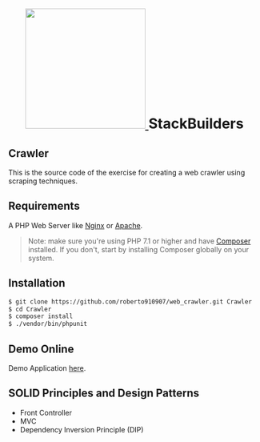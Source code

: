 <h1 align="center">
<a href="https://www.stackbuilders.com/es/index/" target="_blank">
        <img src="https://www.stackbuilders.com/assets/images/stack-builders-logo-nav-horizontal.svg" width="240px"/>
    </a>
    StackBuilders
</h1>

Crawler
-------------

This is the source code of the exercise for creating a web crawler using scraping techniques.

Requirements
------------

A PHP Web Server like [Nginx](https://www.nginx.com/resources/wiki/start/topics/tutorials/install/) or [Apache](http://httpd.apache.org/docs/2.4/es/install.html).

> Note: make sure you're using PHP 7.1 or higher and have [Composer](https://getcomposer.org/doc/00-intro.md#installation-linux-unix-osx) installed. If you don't, start by installing Composer globally on your system.

Installation
------------

```bash
$ git clone https://github.com/roberto910907/web_crawler.git Crawler
$ cd Crawler
$ composer install
$ ./vendor/bin/phpunit
```

Demo Online
-------------

Demo Application [here](http://18.217.34.79:8182/).

SOLID Principles and Design Patterns
-------------------------------------------
* Front Controller
* MVC
* Dependency Inversion Principle (DIP)